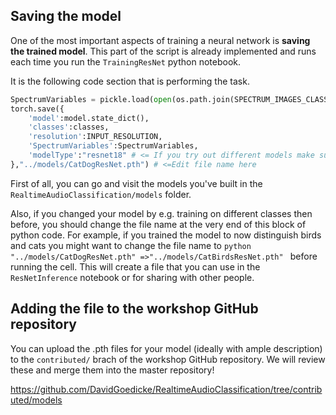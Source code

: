 ## Saving the model

One of the most important aspects of training a neural network is **saving the trained model**. This part of the script is already implemented and runs each time you run the `TrainingResNet` python notebook. 

It is the following code section that is performing the task.
```python
SpectrumVariables = pickle.load(open(os.path.join(SPECTRUM_IMAGES_CLASSES_TRAIN,'Main.SpecVar'), "rb" ) )
torch.save({
    'model':model.state_dict(),
    'classes':classes,
    'resolution':INPUT_RESOLUTION,
    'SpectrumVariables':SpectrumVariables,
    'modelType':"resnet18" # <= If you try out different models make sure to change this too
},"../models/CatDogResNet.pth") # <=Edit file name here 
```

First of all, you can go and visit the models you've built in the `RealtimeAudioClassification/models` folder.

Also, if you changed your model by e.g. training on different classes then before, you should change the file name at the very end of this block of python code. For example, if you trained the model to now distinguish birds and cats you might want to change the file name to
```python "../models/CatDogResNet.pth" =>"../models/CatBirdsResNet.pth" ``` before running the cell.
This will create a file that you can use in the `ResNetInference` notebook or for sharing with other people.

## Adding the file to the workshop GitHub repository

You can upload the .pth files for your model (ideally with ample description) to the `contributed/` brach of the workshop GitHub repository. We will review these and merge them into the master repository!

https://github.com/DavidGoedicke/RealtimeAudioClassification/tree/contributed/models 